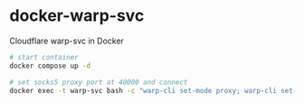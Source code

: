 # docker-warp-svc
Cloudflare warp-svc in Docker

```bash
# start container
docker compose up -d

# set socks5 proxy port at 40000 and connect
docker exec -t warp-svc bash -c "warp-cli set-mode proxy; warp-cli set-proxy-port 40000; warp-cli connect"
```
